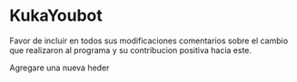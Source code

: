 # KukaYoubot
Favor de incluir en todos sus modificaciones comentarios sobre el cambio que realizaron al programa y su contribucion
positiva hacia este.

Agregare una nueva heder
